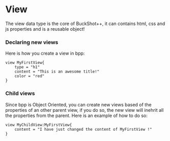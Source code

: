 # View

The view data type is the core of BuckShot++, it can contains html, css and js properties and is a reusable object!

### Declaring new views

Here is how you create a view in bpp:

```
view MyFirstView{
    type = "h1"
    content = "This is an awesome title!"
    color = "red"
}
```

### Child views

Since bpp is Object Oriented, you can create new views based of the properties of an other parent view, if you do so, the new view will inehrit all the properties from the parent. Here is an example of how to do so:

```
view MyChildView:MyFirstView{
    content = "I have just changed the content of MyFirstView !"
}
```
